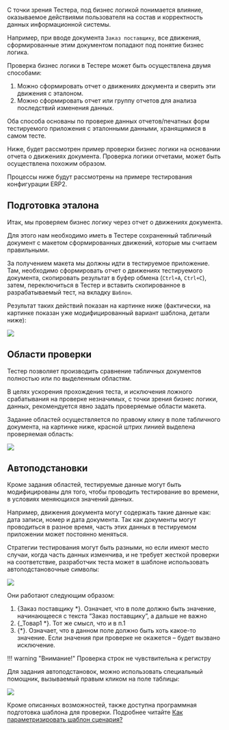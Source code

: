 С точки зрения Тестера, под бизнес логикой понимается влияние, оказываемое действиями пользователя на состав и корректность данных информационной системы.

Например, при вводе документа `Заказ поставщику`, все движения, сформированные этим документом попадают под понятие бизнес логика.

Проверка бизнес логики в Тестере может быть осуществлена двумя способами:

1.  Можно сформировать отчет о движениях документа и сверить эти движения с эталоном.
2.  Можно сформировать отчет или группу отчетов для анализа последствий изменения данных.

Оба способа основаны по проверке данных отчетов/печатных форм тестируемого приложения с эталонными данными, хранящимися в самом тесте.

Ниже, будет рассмотрен пример проверки бизнес логики на основании отчета о движениях документа. Проверка логики отчетами, может быть осуществлена похожим образом.

Процессы ниже будут рассмотрены на примере тестирования конфигурации ERP2.

Подготовка эталона
------------------

Итак, мы проверяем бизнес логику через отчет о движениях документа.

Для этого нам необходимо иметь в Тестере сохраненный табличный документ с макетом сформированных движений, которые мы считаем правильными.

За получением макета мы должны идти в тестируемое приложение. Там, необходимо сформировать отчет о движениях тестируемого документа, скопировать результат в буфер обмена (`Ctrl+A`, `Ctrl+C`), затем, переключиться в Тестер и вставить скопированное в разрабатываемый тест, на вкладку `Шаблон`.

Результат таких действий показан на картинке ниже (фактически, на картинке показан уже модифицированный вариант шаблона, детали ниже):

![](/img/2016_11_09_20_13_522.png)

Области проверки
----------------

Тестер позволяет производить сравнение табличных документов полностью или по выделенным областям.

В целях ускорения прохождения теста, и исключения ложного срабатывания на проверке незначимых, с точки зрения бизнес логики, данных, рекомендуется явно задать проверяемые области макета.

Задание областей осуществляется по правому клику в поле табличного документа, на картинке ниже, красной штрих линией выделена проверяемая область:

![](/img/2016_11_09_21_02_243.png)

Автоподстановки
---------------

Кроме задания областей, тестируемые данные могут быть модифицированы для того, чтобы проводить тестирование во времени, в условиях меняющихся значений данных.

Например, движения документа могут содержать такие данные как: дата записи, номер и дата документа. Так как документы могут проводиться в разное время, часть этих данных в тестируемом приложении может постоянно меняться.

Стратегии тестирования могут быть разными, но если имеют место случаи, когда часть данных изменчива, и не требует жесткой проверки на соответствие, разработчик теста может в шаблоне использовать автоподстановочные символы:

![](/img/2016_11_09_21_12_224.png)

Они работают следующим образом:

1.  {Заказ поставщику \*}. Означает, что в поле должно быть значение, начинающееся с текста “Заказ поставщику”, а дальше не важно
2.  {\_Товар1 \*}. Тот же смысл, что и в п.1
3.  {\*}. Означает, что в данном поле должно быть хоть какое-то значение. Если значения при проверке не окажется – будет вызвано исключение.

!!! warning "Внимание!"
	Проверка строк не чувствительна к регистру

Для задания автоподстановок, можно использовать специальный помощник, вызываемый правым кликом на поле таблицы:

![](/img/2016_11_09_21_18_125.png)

Кроме описанных возможностей, также доступна программная подготовка шаблона для проверки. Подробнее читайте [Как параметризировать шаблон сценария?](/faqtesting#_37) 